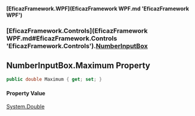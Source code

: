 #### [EficazFramework.WPF](EficazFramework WPF.md 'EficazFramework WPF')
### [EficazFramework.Controls](EficazFramework WPF.md#EficazFramework.Controls 'EficazFramework.Controls').[NumberInputBox](EficazFramework.Controls/NumberInputBox.md 'EficazFramework.Controls.NumberInputBox')

## NumberInputBox.Maximum Property

```csharp
public double Maximum { get; set; }
```

#### Property Value
[System.Double](https://docs.microsoft.com/en-us/dotnet/api/System.Double 'System.Double')
